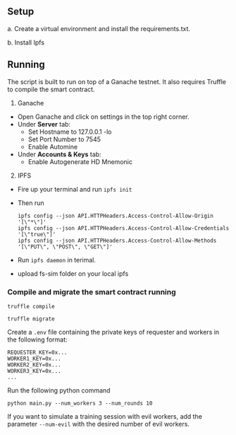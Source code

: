 ## Setup
a. Create a virtual environment and install the requirements.txt.

b. Install  Ipfs 

## Running
The script is built to run on top of a Ganache testnet. It also requires Truffle to compile the smart contract.

1. Ganache

- Open Ganache and click on settings in the top right corner.
- Under **Server** tab:
  - Set Hostname to 127.0.0.1 -lo
  - Set Port Number to 7545
  - Enable Automine
- Under **Accounts & Keys** tab:
  - Enable Autogenerate HD Mnemonic

2. IPFS



- Fire up your terminal and run `ipfs init`
- Then run

  ```
  ipfs config --json API.HTTPHeaders.Access-Control-Allow-Origin '[\"*\"]'
  ipfs config --json API.HTTPHeaders.Access-Control-Allow-Credentials '[\"true\"]'
  ipfs config --json API.HTTPHeaders.Access-Control-Allow-Methods '[\"PUT\", \"POST\", \"GET\"]'
  ```
-  Run `ipfs daemon` in terimal.  

- upload fs-sim folder on your local ipfs

### Compile and migrate the smart contract running 
```
truffle compile
```

```
truffle migrate
```


Create a `.env` file containing the private keys of requester and workers in the following format:
```
REQUESTER_KEY=0x...
WORKER1_KEY=0x...
WORKER2_KEY=0x...
WORKER3_KEY=0x...
...
```


Run the following python command
```
python main.py --num_workers 3 --num_rounds 10 
```

If you want to simulate a training session with evil workers, add the parameter `--num-evil` with the desired number of evil workers. 

